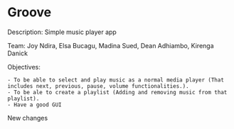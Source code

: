 # Groove

Description: Simple music player app

Team: Joy Ndira, Elsa Bucagu, Madina Sued, Dean Adhiambo, Kirenga Danick

Objectives:

    - To be able to select and play music as a normal media player (That includes next, previous, pause, volume functionalities.).
    - To be ale to create a playlist (Adding and removing music from that playlist).
    - Have a good GUI

New changes
            
